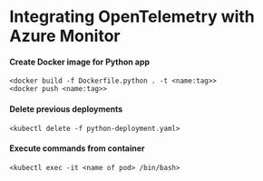 # Integrating OpenTelemetry with Azure Monitor

#### Create Docker image for Python app
`<docker build -f Dockerfile.python . -t <name:tag>>` <br/>
`<docker push <name:tag>>` <br/>

#### Delete previous deployments
`<kubectl delete -f python-deployment.yaml>`<br/>

#### Execute commands from container
`<kubectl exec -it <name of pod> /bin/bash>`<br/>
